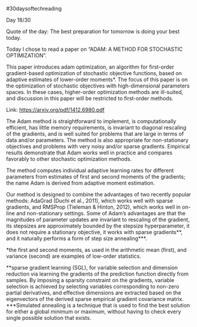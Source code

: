 #30daysoftechreading

Day 18/30

Quote of the day: The best preparation for tomorrow is doing your best today.

Today I chose to read a paper on “ADAM: A METHOD FOR STOCHASTIC OPTIMIZATION”.

This paper introduces adam optimization, an algorithm for first-order gradient-based optimization of stochastic objective functions, based on adaptive estimates of lower-order moments*. The focus of this paper is on the optimization of stochastic objectives with high-dimensional parameters spaces. In these cases, higher-order optimization methods are 
ill-suited, and discussion in this paper will be restricted to first-order methods.

Link: https://arxiv.org/pdf/1412.6980.pdf

The Adam method is straightforward to implement, is computationally efficient, has little memory requirements, is invariant to diagonal rescaling of the gradients, and is well suited for problems that are large in terms of data and/or parameters. The method is also appropriate for non-stationary objectives and problems with very noisy and/or sparse gradients. Empirical results demonstrate that Adam works well in practice and compares favorably to other stochastic optimization methods. 

The method computes individual adaptive learning rates for different parameters from estimates of first and second moments of the gradients; the name Adam is derived from adaptive moment estimation.

Our method is designed to combine the advantages of two recently popular methods: AdaGrad (Duchi et al., 2011), which works well with sparse gradients, and RMSProp (Tieleman & Hinton, 2012), which works well in on-line and non-stationary settings. Some of Adam’s advantages are that the magnitudes of parameter updates are invariant to rescaling of the gradient, its stepsizes are approximately bounded by the stepsize hyperparameter, it does not require a stationary objective, it works with sparse gradients**, and it naturally performs a form of step size annealing***.

*the first and second moments, as used in the arithmetic mean (first), and variance (second) are examples of low-order statistics.

**sparse gradient learning (SGL), for variable selection and dimension reduction via learning the gradients of the prediction function directly from samples. By imposing a sparsity constraint on the gradients, variable selection is achieved by selecting variables corresponding to non-zero partial derivatives, and effective dimensions are extracted based on the eigenvectors of the derived sparse empirical gradient covariance matrix.
***Simulated annealing is a technique that is used to find the best solution for either a global minimum or maximum, without having to check every single possible solution that exists.

